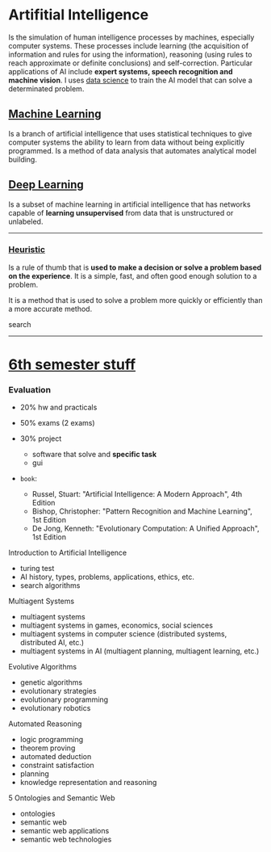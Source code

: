 # Artifitial Intelligence

Is the simulation of human intelligence processes by machines, especially computer systems. These processes include learning (the acquisition of information and rules for using the information), reasoning (using rules to reach approximate or definite conclusions) and self-correction. Particular applications of AI include **expert systems, speech recognition and machine vision**. I uses [data science](../data%20science.md) to train the AI model that can solve a determinated problem.

## [Machine Learning](machine%20learning.md)
Is a branch of artificial intelligence that uses statistical techniques to give computer systems the ability to learn from data without being explicitly programmed.
Is a method of data analysis that automates analytical model building.

## [Deep Learning](deep%20learning.md)
Is a subset of machine learning in artificial intelligence that has networks capable of **learning unsupervised** from data that is unstructured or unlabeled.

----

### [Heuristic](https://en.wikipedia.org/wiki/Heuristic)

Is a rule of thumb that is **used to make a decision or solve a problem based on the experience**. It is a simple, fast, and often good enough solution to a problem.

It is a method that is used to solve a problem more quickly or efficiently than a more accurate method.

search










----

# [6th semester stuff](/schedule.md)

### Evaluation
- 20% hw and practicals
- 50% exams (2 exams)
- 30% project
    - software that solve and **specific task**
    - gui


- `book`:
    - Russel, Stuart: "Artificial Intelligence: A Modern Approach", 4th Edition
    - Bishop, Christopher: "Pattern Recognition and Machine Learning", 1st Edition
    - De Jong, Kenneth: "Evolutionary Computation: A Unified Approach", 1st Edition

Introduction to Artificial Intelligence
- turing test
- AI history, types, problems, applications, ethics, etc.
- search algorithms

Multiagent Systems
- multiagent systems
- multiagent systems in games, economics, social sciences
- multiagent systems in computer science (distributed systems, distributed AI, etc.)
- multiagent systems in AI (multiagent planning, multiagent learning, etc.)

Evolutive Algorithms
- genetic algorithms
- evolutionary strategies
- evolutionary programming
- evolutionary robotics

Automated Reasoning
- logic programming
- theorem proving
- automated deduction
- constraint satisfaction
- planning
- knowledge representation and reasoning

5 Ontologies and Semantic Web
- ontologies
- semantic web
- semantic web applications
- semantic web technologies
